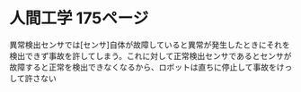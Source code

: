 # 人間工学 175ページ
 異常検出センサでは[センサ]自体が故障していると異常が発生したときにそれを検出できず事故を許してしまう。これに対して正常検出センサであるとセンサが故障すると正常を検出できなくなるから、ロボットは直ちに停止して事故をけっして許さない
